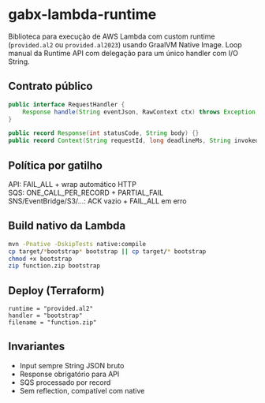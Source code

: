# gabx-lambda-runtime

Biblioteca para execução de AWS Lambda com custom runtime (`provided.al2` ou `provided.al2023`) usando GraalVM Native Image.
Loop manual da Runtime API com delegação para um único handler com I/O String.

## Contrato público

```java
public interface RequestHandler {
    Response handle(String eventJson, RawContext ctx) throws Exception;
}

public record Response(int statusCode, String body) {}
public record Context(String requestId, long deadlineMs, String invokedArn, String traceId) {}
```

## Política por gatilho

API: FAIL_ALL + wrap automático HTTP  
SQS: ONE_CALL_PER_RECORD + PARTIAL_FAIL  
SNS/EventBridge/S3/...: ACK vazio + FAIL_ALL em erro

## Build nativo da Lambda

```bash
mvn -Pnative -DskipTests native:compile
cp target/*bootstrap* bootstrap || cp target/* bootstrap
chmod +x bootstrap
zip function.zip bootstrap
```

## Deploy (Terraform)

```hcl
runtime = "provided.al2"
handler = "bootstrap"
filename = "function.zip"
```

## Invariantes

- Input sempre String JSON bruto
- Response obrigatório para API
- SQS processado por record
- Sem reflection, compatível com native
